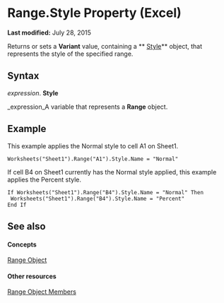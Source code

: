 
# Range.Style Property (Excel)

 **Last modified:** July 28, 2015

Returns or sets a  **Variant** value, containing a ** [Style](3c1e9184-0075-5f46-9a1a-0b61d874d1f8.md)** object, that represents the style of the specified range.

## Syntax

 _expression_. **Style**

 _expression_A variable that represents a  **Range** object.


## Example

This example applies the Normal style to cell A1 on Sheet1.


```
Worksheets("Sheet1").Range("A1").Style.Name = "Normal"
```

If cell B4 on Sheet1 currently has the Normal style applied, this example applies the Percent style.




```
If Worksheets("Sheet1").Range("B4").Style.Name = "Normal" Then 
 Worksheets("Sheet1").Range("B4").Style.Name = "Percent" 
End If
```


## See also


#### Concepts


 [Range Object](b8207778-0dcc-4570-1234-f130532cc8cd.md)
#### Other resources


 [Range Object Members](4336bf81-1e63-7e44-1792-baf366a027a7.md)
